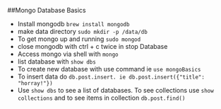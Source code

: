 ##Mongo Database Basics
* Install mongodb ```brew install mongodb```
* make data directory ```sudo mkdir -p /data/db```
* To get mongo up and running ```sudo mongod```
* close mongodb with ctrl + c twice in stop Database
* Access mongo via shell with ```mongo```
* list database with ```show dbs```
* To create new database with use command ie ```use mongoBasics```
* To insert data do ```db.post.insert. ie db.post.insert({"title": "horray!"})```
* Use ```show dbs``` to see a list of databases. To see collections use ```show collections``` and to see items in collection ```db.post.find()```
